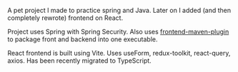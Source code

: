 A pet project I made to practice spring and Java. Later on I added
(and then completely rewrote) frontend on React.
<p/>
Project uses Spring with Spring Security.
Also uses <a href="https://github.com/eirslett/frontend-maven-plugin"> frontend-maven-plugin </a>
to package front and backend into one executable.
<p/>
React frontend is built using Vite. Uses useForm, redux-toolkit, react-query, axios. Has been recently migrated to TypeScript.